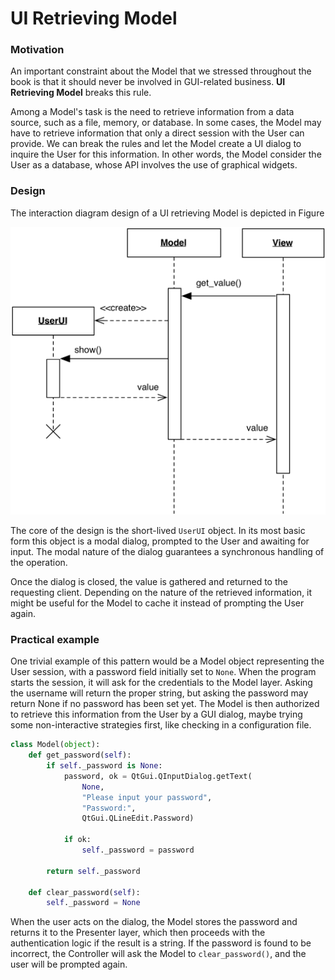 <!--- Done -->
# UI Retrieving Model

### Motivation

An important constraint about the Model that we stressed throughout the book
is that it should never be involved in GUI-related business. **UI Retrieving
Model** breaks this rule. 

Among a Model's task is the need to retrieve information from a data
source, such as a file, memory, or database. In some cases, the Model
may have to retrieve information that only a direct session with the User 
can provide. We can break the rules and let the Model create a UI dialog 
to inquire the User for this information. In other words, the Model 
consider the User as a database, whose API involves the use of graphical widgets.

### Design

The interaction diagram design of a UI retrieving Model is depicted in Figure

<p align="center">
    <img src="images/ui_retrieving/ui_retrieving.png" />
</p>

The core of the design is the short-lived ``UserUI`` object. In its most 
basic form this object is a modal dialog, prompted to the User and 
awaiting for input. The modal nature of the dialog guarantees 
a synchronous handling of the operation.

Once the dialog is closed, the value is gathered and returned 
to the requesting client. Depending on the nature of the retrieved 
information, it might be useful for the Model to cache it instead 
of prompting the User again.

### Practical example

One trivial example of this pattern would be a Model object representing
the User session, with a password field initially set to ``None``. When the
program starts the session, it will ask for the credentials to the Model layer.
Asking the username will return the proper string, but asking the password may
return None if no password has been set yet. The Model is then authorized
to retrieve this information from the User by a GUI dialog, maybe trying
some non-interactive strategies first, like checking in a configuration file.

```python
class Model(object):
    def get_password(self):
        if self._password is None:
            password, ok = QtGui.QInputDialog.getText(
                None, 
                "Please input your password", 
                "Password:", 
                QtGui.QLineEdit.Password)                                                
            
            if ok:
                self._password = password
                
        return self._password    

    def clear_password(self):
        self._password = None
```

When the user acts on the dialog, the Model stores the password and returns
it to the Presenter layer, which then proceeds with the authentication logic if
the result is a string. If the password is found to be incorrect, the Controller 
will ask the Model to ``clear_password()``, and the user will be prompted again.
